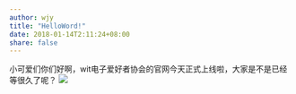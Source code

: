 ```yaml
---
author: wjy
title: "HelloWord!"
date: 2018-01-14T2:11:24+08:00
share: false
---
```


小可爱们你们好啊，wit电子爱好者协会的官网今天正式上线啦，大家是不是已经等很久了呢？
![](http://www.witeaa.tk/images/111.jpg) 
